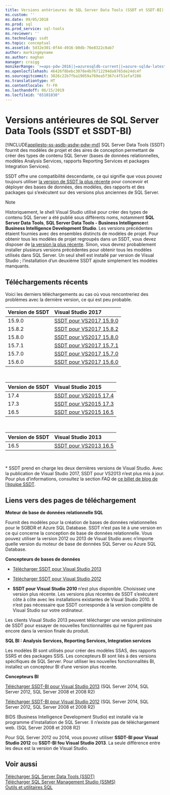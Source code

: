 ```yaml
---
title: Versions antérieures de SQL Server Data Tools (SSDT et SSDT-BI) | Microsoft Docs
ms.custom: ''
ms.date: 09/05/2018
ms.prod: sql
ms.prod_service: sql-tools
ms.reviewer: ''
ms.technology: ssdt
ms.topic: conceptual
ms.assetid: 5d32e301-0f44-4916-b0db-76e8322c0ab7
author: markingmyname
ms.author: maghan
manager: craigg
monikerRange: '>=aps-pdw-2016||=azuresqldb-current||=azure-sqldw-latest||>=sql-server-2016||=sqlallproducts-allversions||=azuresqldb-mi-current'
ms.openlocfilehash: 46426f8bebc3078e4b76712294da8765de24dc4f
ms.sourcegitcommit: 3026c22b7fba19059a769ea5f367c4f51efaf286
ms.translationtype: HT
ms.contentlocale: fr-FR
ms.lasthandoff: 06/15/2019
ms.locfileid: "65101830"
---
```

# <a name="previous-releases-of-sql-server-data-tools-ssdt-and-ssdt-bi"></a>Versions antérieures de SQL Server Data Tools (SSDT et SSDT-BI)
[!INCLUDE[appliesto-ss-asdb-asdw-pdw-md](../includes/appliesto-ss-asdb-asdw-pdw-md.md)]
SQL Server Data Tools (SSDT) fournit des modèles de projet et des aires de conception permettant de créer des types de contenu SQL Server (bases de données relationnelles, modèles Analysis Services, rapports Reporting Services et packages Integration Services).  
  
SSDT offre une compatibilité descendante, ce qui signifie que vous pouvez toujours utiliser [la version de SSDT la plus récente](download-sql-server-data-tools-ssdt.md) pour concevoir et déployer des bases de données, des modèles, des rapports et des packages qui s’exécutent sur des versions plus anciennes de SQL Server.  
  
> [!NOTE]  
> Historiquement, le shell Visual Studio utilisé pour créer des types de contenu SQL Server a été publié sous différents noms, notamment **SQL Server Data Tools**, **SQL Server Data Tools - Business Intelligence**et **Business Intelligence Development Studio**. Les versions précédentes étaient fournies avec des ensembles distincts de modèles de projet. Pour obtenir tous les modèles de projet regroupés dans un SSDT, vous devez disposer de [la version la plus récente](download-sql-server-data-tools-ssdt.md). Sinon, vous devrez probablement installer plusieurs versions précédentes pour obtenir tous les modèles utilisés dans SQL Server.  Un seul shell est installé par version de Visual Studio ; l’installation d’un deuxième SSDT ajoute simplement les modèles manquants.  

## <a name="recent-downloads"></a>Téléchargements récents

Voici les derniers téléchargements au cas où vous rencontreriez des problèmes avec la dernière version, ce qui est peu probable.

|Version de SSDT| Visual Studio 2017|
|:---|:---|
|15.9.0|[SSDT pour VS2017 15.9.0](https://go.microsoft.com/fwlink/?linkid=2052454)|
|15.8.2|[SSDT pour VS2017 15.8.2](https://go.microsoft.com/fwlink/?linkid=2038031)|
|15.8.0|[SSDT pour VS2017 15.8.0](https://go.microsoft.com/fwlink/?linkid=2014060)|
|15.7.1|[SSDT pour VS2017 15.7.1](https://go.microsoft.com/fwlink/?LinkId=875613)|
|15.7.0|[SSDT pour VS2017 15.7.0](https://go.microsoft.com/fwlink/?LinkId=874716)|
|15.6.0|[SSDT pour VS2017 15.6.0](https://go.microsoft.com/fwlink/?LinkId=871368)|

<br>

|Version de SSDT| Visual Studio 2015|
|:---|:---|
|17.4|[SSDT pour VS2015 17.4](https://go.microsoft.com/fwlink/?linkid=863440)|
|17.3|[SSDT pour VS2015 17.3](https://go.microsoft.com/fwlink/?linkid=858660)|
|16.5|[SSDT pour VS2015 16.5](https://go.microsoft.com/fwlink/?LinkID=832313)|  

<br>

|Version de SSDT| Visual Studio 2013|
|:---|:---|
|16.5|[SSDT pour VS2013 16.5](https://go.microsoft.com/fwlink/?LinkID=832308)|  

<br>


\* SSDT prend en charge les deux dernières versions de Visual Studio. Avec la publication de Visual Studio 2017, SSDT pour VS2013 n’est plus mis à jour. Pour plus d’informations, consultez la section *FAQ* de [ce billet de blog de l’équipe SSDT](https://blogs.msdn.microsoft.com/ssdt/2017/03/10/sql-server-data-tools-17-0-rc-and-ssdt-in-vs2017/).

  
## <a name="links-to-download-pages"></a>Liens vers des pages de téléchargement 
**Moteur de base de données relationnelle SQL**  
  
Fournit des modèles pour la création de bases de données relationnelles pour le SGBDR et Azure SQL Database. SSDT n’est pas lié à une version en ce qui concerne la conception de base de données relationnelle. Vous pouvez utiliser la version 2012 ou 2013 de Visual Studio avec n’importe quelle version du moteur de base de données SQL Server ou Azure SQL Database.  
  
**Concepteurs de bases de données**  
  
-   [Télécharger SSDT pour Visual Studio 2013](https://msdn.microsoft.com/dn864412)  
  
-   [Télécharger SSDT pour Visual Studio 2012](https://msdn.microsoft.com/jj650015)  
  
-   **SSDT pour Visual Studio 2010** n’est plus disponible. Choisissez une version plus récente. Les versions plus récentes de SSDT s’exécutent côte à côte avec les installations existantes de Visual Studio 2010. Il n’est pas nécessaire que SSDT corresponde à la version complète de Visual Studio sur votre ordinateur.  
  
Les clients Visual Studio 2013 peuvent télécharger une version préliminaire de SSDT pour essayer de nouvelles fonctionnalités qui ne figurent pas encore dans la version finale du produit.  
  
**SQL BI : Analysis Services, Reporting Services, Integration services**  
  
Les modèles BI sont utilisés pour créer des modèles SSAS, des rapports SSRS et des packages SSIS. Les concepteurs BI sont liés à des versions spécifiques de SQL Server. Pour utiliser les nouvelles fonctionnalités BI, installez un concepteur BI d’une version plus récente.  
  
**Concepteurs BI**  
  
[Télécharger SSDT-BI pour Visual Studio 2013](https://www.microsoft.com/download/details.aspx?id=42313) (SQL Server 2014, SQL Server 2012, SQL Server 2008 et 2008 R2)  
  
[Télécharger SSDT-BI pour Visual Studio 2012](https://www.microsoft.com/download/details.aspx?id=36843) (SQL Server 2014, SQL Server 2012, SQL Server 2008 et 2008 R2)  
  
BIDS (Business Intelligence Development Studio) est installé via le programme d’installation de SQL Server. Il n’existe pas de téléchargement web. (SQL Server 2008 et 2008 R2)  
  
Pour SQL Server 2012 ou 2014, vous pouvez utiliser **SSDT-BI pour Visual Studio 2012** ou **SSDT-BI fou Visual Studio 2013**. La seule différence entre les deux est la version de Visual Studio.  
  
## <a name="see-also"></a>Voir aussi  
[Télécharger SQL Server Data Tools &#40;SSDT&#41;](../ssdt/download-sql-server-data-tools-ssdt.md)  
[Télécharger SQL Server Management Studio (SSMS)](../ssms/download-sql-server-management-studio-ssms.md)  
[Outils et utilitaires SQL](../tools/overview-sql-tools.md)
